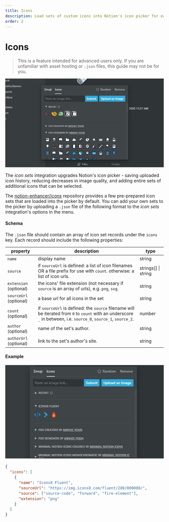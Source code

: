 ```yaml
---
title: Icons
description: Load sets of custom icons into Notion's icon picker for easy access.
order: 2
---
```


# Icons

> This is a feature intended for advanced users only. If you are unfamiliar
> with asset hosting or `.json` files, this guide may not be for you.

![](../assets/mods/icon-sets.jpg)

The _icon sets_ integration upgrades Notion's icon picker -
saving uploaded icon history, reducing decreases in image quality,
and adding entire sets of additional icons that can be selected.

The [notion-enhancer/icons](https://github.com/notion-enhancer/icons/)
repository provides a few pre-prepared icon sets that are loaded into the picker
by default. You can add your own sets to the picker by uploading a `.json` file of
the following format to the _icon sets_ integration's options in the menu.

#### Schema

The `.json` file should contain an array of icon set records
under the `icons` key. Each record should include the following
properties:

| property               | description                                                                                                                                                       | type                |
| ---------------------- | ----------------------------------------------------------------------------------------------------------------------------------------------------------------- | ------------------- |
| `name`                 | display name                                                                                                                                                      | string              |
| `source`               | if `sourceUrl` is defined: a list of icon filenames OR a file prefix for use with `count`. otherwise: a list of icon urls.                                        | strings[] \| string |
| `extension` (optional) | the icons' file extension (not necessary if `source` is an array of urls), e.g. `png`, `svg`.                                                                     | string              |
| `sourceUrl` (optional) | a base url for all icons in the set                                                                                                                               | string              |
| `count` (optional)     | if `sourceUrl` is defined: the `source` filename will be iterated from `0` to `count` with an underscore `_` in between, i.e. `source_0`, `source_1`, `source_2`. | number              |
| `author` (optional)    | name of the set's author.                                                                                                                                         | string              |
| `authorUrl` (optional) | link to the set's author's site.                                                                                                                                  | string              |

#### Example

![](../assets/screenshots/icon-sets-example.jpg)

```json
{
  "icons": [
    {
      "name": "Icons8 Fluent",
      "sourceUrl": "https://img.icons8.com/fluent/280/000000/",
      "source": ["source-code", "forward", "fire-element"],
      "extension": "png"
    }
  ]
}
```
